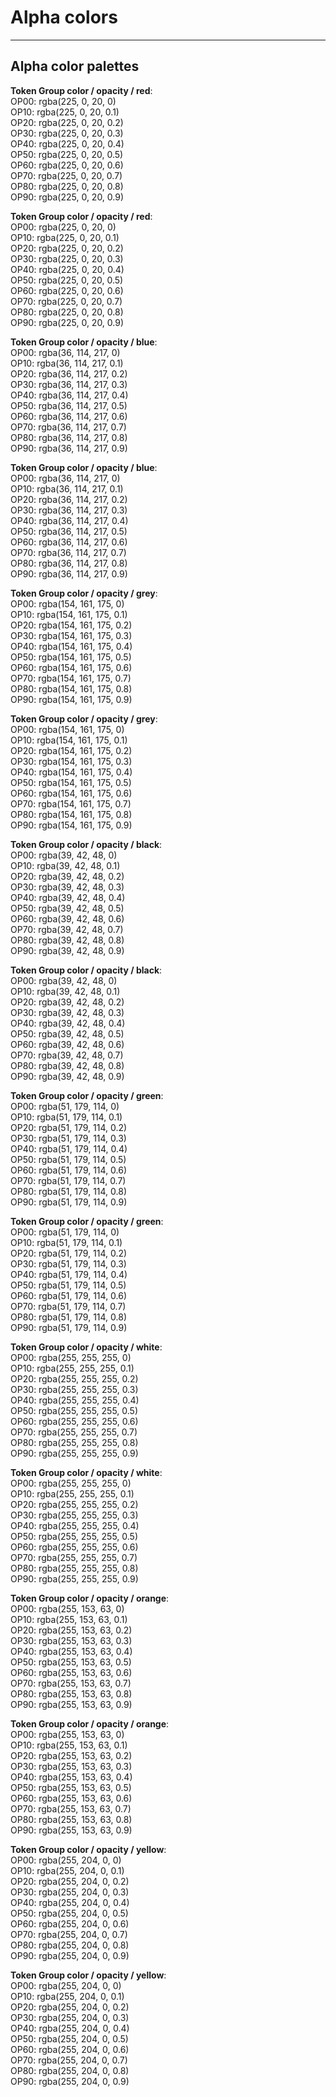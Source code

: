 
# Alpha colors

---

## Alpha color palettes

  
**Token Group color / opacity / red**:    
OP00: rgba(225, 0, 20, 0)  
OP10: rgba(225, 0, 20, 0.1)  
OP20: rgba(225, 0, 20, 0.2)  
OP30: rgba(225, 0, 20, 0.3)  
OP40: rgba(225, 0, 20, 0.4)  
OP50: rgba(225, 0, 20, 0.5)  
OP60: rgba(225, 0, 20, 0.6)  
OP70: rgba(225, 0, 20, 0.7)  
OP80: rgba(225, 0, 20, 0.8)  
OP90: rgba(225, 0, 20, 0.9)  
  
  
**Token Group color / opacity / red**:    
OP00: rgba(225, 0, 20, 0)  
OP10: rgba(225, 0, 20, 0.1)  
OP20: rgba(225, 0, 20, 0.2)  
OP30: rgba(225, 0, 20, 0.3)  
OP40: rgba(225, 0, 20, 0.4)  
OP50: rgba(225, 0, 20, 0.5)  
OP60: rgba(225, 0, 20, 0.6)  
OP70: rgba(225, 0, 20, 0.7)  
OP80: rgba(225, 0, 20, 0.8)  
OP90: rgba(225, 0, 20, 0.9)  
  
  
**Token Group color / opacity / blue**:    
OP00: rgba(36, 114, 217, 0)  
OP10: rgba(36, 114, 217, 0.1)  
OP20: rgba(36, 114, 217, 0.2)  
OP30: rgba(36, 114, 217, 0.3)  
OP40: rgba(36, 114, 217, 0.4)  
OP50: rgba(36, 114, 217, 0.5)  
OP60: rgba(36, 114, 217, 0.6)  
OP70: rgba(36, 114, 217, 0.7)  
OP80: rgba(36, 114, 217, 0.8)  
OP90: rgba(36, 114, 217, 0.9)  
  
  
**Token Group color / opacity / blue**:    
OP00: rgba(36, 114, 217, 0)  
OP10: rgba(36, 114, 217, 0.1)  
OP20: rgba(36, 114, 217, 0.2)  
OP30: rgba(36, 114, 217, 0.3)  
OP40: rgba(36, 114, 217, 0.4)  
OP50: rgba(36, 114, 217, 0.5)  
OP60: rgba(36, 114, 217, 0.6)  
OP70: rgba(36, 114, 217, 0.7)  
OP80: rgba(36, 114, 217, 0.8)  
OP90: rgba(36, 114, 217, 0.9)  
  
  
**Token Group color / opacity / grey**:    
OP00: rgba(154, 161, 175, 0)  
OP10: rgba(154, 161, 175, 0.1)  
OP20: rgba(154, 161, 175, 0.2)  
OP30: rgba(154, 161, 175, 0.3)  
OP40: rgba(154, 161, 175, 0.4)  
OP50: rgba(154, 161, 175, 0.5)  
OP60: rgba(154, 161, 175, 0.6)  
OP70: rgba(154, 161, 175, 0.7)  
OP80: rgba(154, 161, 175, 0.8)  
OP90: rgba(154, 161, 175, 0.9)  
  
  
**Token Group color / opacity / grey**:    
OP00: rgba(154, 161, 175, 0)  
OP10: rgba(154, 161, 175, 0.1)  
OP20: rgba(154, 161, 175, 0.2)  
OP30: rgba(154, 161, 175, 0.3)  
OP40: rgba(154, 161, 175, 0.4)  
OP50: rgba(154, 161, 175, 0.5)  
OP60: rgba(154, 161, 175, 0.6)  
OP70: rgba(154, 161, 175, 0.7)  
OP80: rgba(154, 161, 175, 0.8)  
OP90: rgba(154, 161, 175, 0.9)  
  
  
**Token Group color / opacity / black**:    
OP00: rgba(39, 42, 48, 0)  
OP10: rgba(39, 42, 48, 0.1)  
OP20: rgba(39, 42, 48, 0.2)  
OP30: rgba(39, 42, 48, 0.3)  
OP40: rgba(39, 42, 48, 0.4)  
OP50: rgba(39, 42, 48, 0.5)  
OP60: rgba(39, 42, 48, 0.6)  
OP70: rgba(39, 42, 48, 0.7)  
OP80: rgba(39, 42, 48, 0.8)  
OP90: rgba(39, 42, 48, 0.9)  
  
  
**Token Group color / opacity / black**:    
OP00: rgba(39, 42, 48, 0)  
OP10: rgba(39, 42, 48, 0.1)  
OP20: rgba(39, 42, 48, 0.2)  
OP30: rgba(39, 42, 48, 0.3)  
OP40: rgba(39, 42, 48, 0.4)  
OP50: rgba(39, 42, 48, 0.5)  
OP60: rgba(39, 42, 48, 0.6)  
OP70: rgba(39, 42, 48, 0.7)  
OP80: rgba(39, 42, 48, 0.8)  
OP90: rgba(39, 42, 48, 0.9)  
  
  
**Token Group color / opacity / green**:    
OP00: rgba(51, 179, 114, 0)  
OP10: rgba(51, 179, 114, 0.1)  
OP20: rgba(51, 179, 114, 0.2)  
OP30: rgba(51, 179, 114, 0.3)  
OP40: rgba(51, 179, 114, 0.4)  
OP50: rgba(51, 179, 114, 0.5)  
OP60: rgba(51, 179, 114, 0.6)  
OP70: rgba(51, 179, 114, 0.7)  
OP80: rgba(51, 179, 114, 0.8)  
OP90: rgba(51, 179, 114, 0.9)  
  
  
**Token Group color / opacity / green**:    
OP00: rgba(51, 179, 114, 0)  
OP10: rgba(51, 179, 114, 0.1)  
OP20: rgba(51, 179, 114, 0.2)  
OP30: rgba(51, 179, 114, 0.3)  
OP40: rgba(51, 179, 114, 0.4)  
OP50: rgba(51, 179, 114, 0.5)  
OP60: rgba(51, 179, 114, 0.6)  
OP70: rgba(51, 179, 114, 0.7)  
OP80: rgba(51, 179, 114, 0.8)  
OP90: rgba(51, 179, 114, 0.9)  
  
  
**Token Group color / opacity / white**:    
OP00: rgba(255, 255, 255, 0)  
OP10: rgba(255, 255, 255, 0.1)  
OP20: rgba(255, 255, 255, 0.2)  
OP30: rgba(255, 255, 255, 0.3)  
OP40: rgba(255, 255, 255, 0.4)  
OP50: rgba(255, 255, 255, 0.5)  
OP60: rgba(255, 255, 255, 0.6)  
OP70: rgba(255, 255, 255, 0.7)  
OP80: rgba(255, 255, 255, 0.8)  
OP90: rgba(255, 255, 255, 0.9)  
  
  
**Token Group color / opacity / white**:    
OP00: rgba(255, 255, 255, 0)  
OP10: rgba(255, 255, 255, 0.1)  
OP20: rgba(255, 255, 255, 0.2)  
OP30: rgba(255, 255, 255, 0.3)  
OP40: rgba(255, 255, 255, 0.4)  
OP50: rgba(255, 255, 255, 0.5)  
OP60: rgba(255, 255, 255, 0.6)  
OP70: rgba(255, 255, 255, 0.7)  
OP80: rgba(255, 255, 255, 0.8)  
OP90: rgba(255, 255, 255, 0.9)  
  
  
**Token Group color / opacity / orange**:    
OP00: rgba(255, 153, 63, 0)  
OP10: rgba(255, 153, 63, 0.1)  
OP20: rgba(255, 153, 63, 0.2)  
OP30: rgba(255, 153, 63, 0.3)  
OP40: rgba(255, 153, 63, 0.4)  
OP50: rgba(255, 153, 63, 0.5)  
OP60: rgba(255, 153, 63, 0.6)  
OP70: rgba(255, 153, 63, 0.7)  
OP80: rgba(255, 153, 63, 0.8)  
OP90: rgba(255, 153, 63, 0.9)  
  
  
**Token Group color / opacity / orange**:    
OP00: rgba(255, 153, 63, 0)  
OP10: rgba(255, 153, 63, 0.1)  
OP20: rgba(255, 153, 63, 0.2)  
OP30: rgba(255, 153, 63, 0.3)  
OP40: rgba(255, 153, 63, 0.4)  
OP50: rgba(255, 153, 63, 0.5)  
OP60: rgba(255, 153, 63, 0.6)  
OP70: rgba(255, 153, 63, 0.7)  
OP80: rgba(255, 153, 63, 0.8)  
OP90: rgba(255, 153, 63, 0.9)  
  
  
**Token Group color / opacity / yellow**:    
OP00: rgba(255, 204, 0, 0)  
OP10: rgba(255, 204, 0, 0.1)  
OP20: rgba(255, 204, 0, 0.2)  
OP30: rgba(255, 204, 0, 0.3)  
OP40: rgba(255, 204, 0, 0.4)  
OP50: rgba(255, 204, 0, 0.5)  
OP60: rgba(255, 204, 0, 0.6)  
OP70: rgba(255, 204, 0, 0.7)  
OP80: rgba(255, 204, 0, 0.8)  
OP90: rgba(255, 204, 0, 0.9)  
  
  
**Token Group color / opacity / yellow**:    
OP00: rgba(255, 204, 0, 0)  
OP10: rgba(255, 204, 0, 0.1)  
OP20: rgba(255, 204, 0, 0.2)  
OP30: rgba(255, 204, 0, 0.3)  
OP40: rgba(255, 204, 0, 0.4)  
OP50: rgba(255, 204, 0, 0.5)  
OP60: rgba(255, 204, 0, 0.6)  
OP70: rgba(255, 204, 0, 0.7)  
OP80: rgba(255, 204, 0, 0.8)  
OP90: rgba(255, 204, 0, 0.9)  
